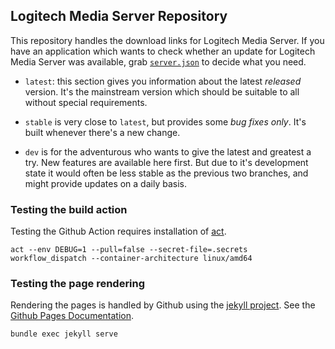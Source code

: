 ## Logitech Media Server Repository

This repository handles the download links for Logitech Media Server. If you have an application which wants to check whether an update for Logitech Media Server was available, grab [`server.json`](server.json) to decide what you need.

* `latest`: this section gives you information about the latest _released_ version. It's the mainstream version which should be suitable to all without special requirements.

* `stable` is very close to `latest`, but provides some _bug fixes only_. It's built whenever there's a new change.

* `dev` is for the adventurous who wants to give the latest and greatest a try. New features are available here first. But due to it's development state it would often be less stable as the previous two branches, and might provide updates on a daily basis.

### Testing the build action

Testing the Github Action requires installation of [act](https://github.com/nektos/act).

```
act --env DEBUG=1 --pull=false --secret-file=.secrets workflow_dispatch --container-architecture linux/amd64
```

### Testing the page rendering

Rendering the pages is handled by Github using the [jekyll project](https://jekyllrb.com). See the [Github Pages Documentation](https://docs.github.com/en/pages/setting-up-a-github-pages-site-with-jekyll/about-github-pages-and-jekyll).

```
bundle exec jekyll serve
```
